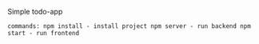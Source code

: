 Simple todo-app

`commands:
npm install - install project
npm server - run backend
npm start - run frontend`
